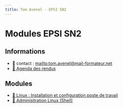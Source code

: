 ```yaml
---
title: Tom Avenel - EPSI SN2
---
```


# Modules EPSI SN2

## Informations

- 📧 contact : <mailto:tom.avenel@mail-formateur.net>
- [📅 Agenda des rendus](https://acloud5.zaclys.com/index.php/apps/calendar/p/ZGL8di28AwwxyHLC)

## Modules

- [🐧 Linux : Installation et configuration poste de travail](/promotions/epsi/epsi-sn2-linux.html)
- [🐧 Adminisitration Linux (Shell)](/promotions/epsi/epsi-sn2-linux-admin.html)

